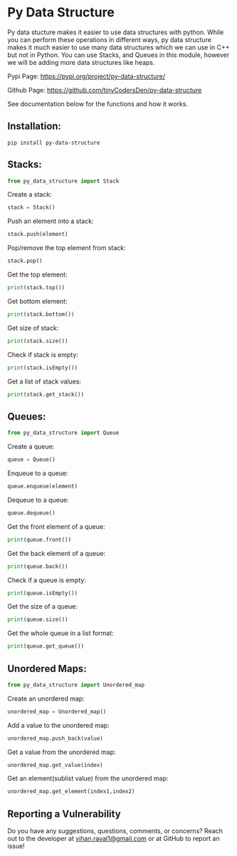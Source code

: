# Py Data Structure
Py data stucture makes it easier to use data structures with python. While you can perform these operations in different ways, py data structure makes it much easier to use many data structures which we can use in C++ but not in Python. You can use Stacks, and Queues in this module, however we will be adding more data structures like heaps. <br>

Pypi Page: https://pypi.org/project/py-data-structure/

Github Page: https://github.com/tinyCodersDen/py-data-structure

See documentation below for the functions and how it works. 


## Installation:
```
pip install py-data-structure
```

## Stacks:
```python
from py_data_structure import Stack
```

Create a stack:

```python
stack = Stack()
```

Push an element into a stack:

```python
stack.push(element)
```

Pop/remove the top element from stack:

```python
stack.pop()
```

Get the top element:

```python
print(stack.top())
```

Get bottom element:

```python
print(stack.bottom())
```

Get size of stack:

```python
print(stack.size())
```

Check if stack is empty:

```python
print(stack.isEmpty())
```

Get a list of stack values:

```python
print(stack.get_stack())
```

## Queues:
```python
from py_data_structure import Queue
```

Create a queue:

```python
queue = Queue()
```

Enqueue to a queue:

```python
queue.enqueue(element)
```

Dequeue to a queue:

```python
queue.dequeue()
```

Get the front element of a queue:

```python
print(queue.front())
```

Get the back element of a queue:

```python
print(queue.back())
```

Check if a queue is empty:

```python
print(queue.isEmpty())
```

Get the size of a queue:

```python
print(queue.size())
```

Get the whole queue in a list format:

```python
print(queue.get_queue())
```

## Unordered Maps:
```python
from py_data_structure import Unordered_map
```

Create an unordered map:
```python
unordered_map = Unordered_map()
```

Add a value to the unordered map:
```python
unordered_map.push_back(value)
```

Get a value from the unordered map:
```python
unordered_map.get_value(index)
```

Get an element(sublist value) from the unordered map:
```python
unordered_map.get_element(index1,index2)
```

## Reporting a Vulnerability

Do you have any suggestions, questions, comments, or concerns? Reach out to the developer at vihan.raval1@gmail.com or at GitHub to report an issue!
